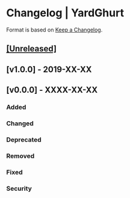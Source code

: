 # Changelog | YardGhurt

Format is based on [Keep a Changelog](https://keepachangelog.com/en/1.0.0/).

## [[Unreleased]](https://github.com/esotericpig/yard_ghurt/compare/v1.0.0...master)

## [v1.0.0] - 2019-XX-XX

## [v0.0.0] - XXXX-XX-XX
### Added
### Changed
### Deprecated
### Removed
### Fixed
### Security

